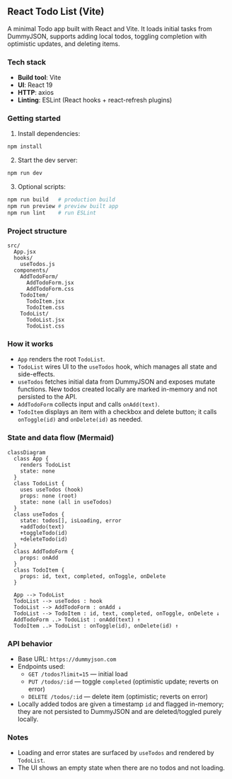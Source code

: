 ## React Todo List (Vite)

A minimal Todo app built with React and Vite. It loads initial tasks from DummyJSON, supports adding local todos, toggling completion with optimistic updates, and deleting items.

### Tech stack
- **Build tool**: Vite
- **UI**: React 19
- **HTTP**: axios
- **Linting**: ESLint (React hooks + react-refresh plugins)

### Getting started
1. Install dependencies:
```bash
npm install
```
2. Start the dev server:
```bash
npm run dev
```
3. Optional scripts:
```bash
npm run build   # production build
npm run preview # preview built app
npm run lint    # run ESLint
```

### Project structure
```text
src/
  App.jsx
  hooks/
    useTodos.js
  components/
    AddTodoForm/
      AddTodoForm.jsx
      AddTodoForm.css
    TodoItem/
      TodoItem.jsx
      TodoItem.css
    TodoList/
      TodoList.jsx
      TodoList.css
```

### How it works
- `App` renders the root `TodoList`.
- `TodoList` wires UI to the `useTodos` hook, which manages all state and side-effects.
- `useTodos` fetches initial data from DummyJSON and exposes mutate functions. New todos created locally are marked in-memory and not persisted to the API.
- `AddTodoForm` collects input and calls `onAdd(text)`.
- `TodoItem` displays an item with a checkbox and delete button; it calls `onToggle(id)` and `onDelete(id)` as needed.

### State and data flow (Mermaid)
```mermaid
classDiagram
  class App {
    renders TodoList
    state: none
  }
  class TodoList {
    uses useTodos (hook)
    props: none (root)
    state: none (all in useTodos)
  }
  class useTodos {
    state: todos[], isLoading, error
    +addTodo(text)
    +toggleTodo(id)
    +deleteTodo(id)
  }
  class AddTodoForm {
    props: onAdd
  }
  class TodoItem {
    props: id, text, completed, onToggle, onDelete
  }

  App --> TodoList
  TodoList --> useTodos : hook
  TodoList --> AddTodoForm : onAdd ↓
  TodoList --> TodoItem : id, text, completed, onToggle, onDelete ↓
  AddTodoForm ..> TodoList : onAdd(text) ↑
  TodoItem ..> TodoList : onToggle(id), onDelete(id) ↑
```

### API behavior
- Base URL: `https://dummyjson.com`
- Endpoints used:
  - `GET /todos?limit=15` — initial load
  - `PUT /todos/:id` — toggle `completed` (optimistic update; reverts on error)
  - `DELETE /todos/:id` — delete item (optimistic; reverts on error)
- Locally added todos are given a timestamp `id` and flagged in-memory; they are not persisted to DummyJSON and are deleted/toggled purely locally.

### Notes
- Loading and error states are surfaced by `useTodos` and rendered by `TodoList`.
- The UI shows an empty state when there are no todos and not loading.


